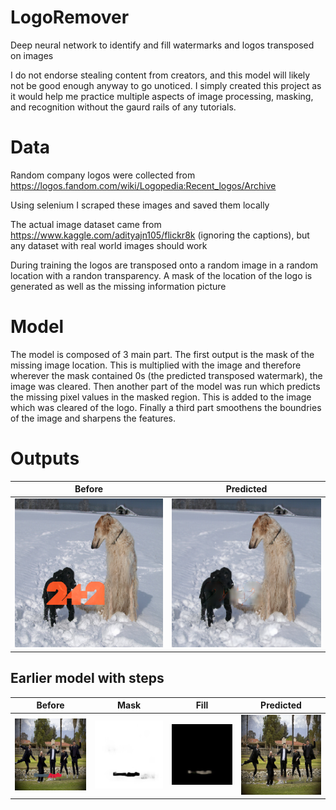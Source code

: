 # LogoRemover
Deep neural network to identify and fill watermarks and logos transposed on images

I do not endorse stealing content from creators, and this model will likely not be good enough anyway to go unoticed. I simply created this project as it would help me practice multiple aspects of image processing, masking, and recognition without the gaurd rails of any tutorials.

# Data

Random company logos were collected from https://logos.fandom.com/wiki/Logopedia:Recent_logos/Archive

Using selenium I scraped these images and saved them locally

The actual image dataset came from https://www.kaggle.com/adityajn105/flickr8k (ignoring the captions), but any dataset with real world images should work

During training the logos are transposed onto a random image in a random location with a randon transparency. A mask of the location of the logo is generated as well as the missing information picture

# Model

The model is composed of 3 main part. The first output is the mask of the missing image location. This is multiplied with the image and therefore wherever the mask contained 0s (the predicted transposed watermark), the image was cleared. Then another part of the model was run which predicts the missing pixel values in the masked region. This is added to the image which was cleared of the logo. Finally a third part smoothens the boundries of the image and sharpens the features.

# Outputs

Before                     |Predicted
:-------------------------:|:-------------------------:
![Actual dog image](output/dogActual.png "Actual Image") | ![Predicted dog image](output/dogPredict.png "Predicted Image")


## Earlier model with steps
Before | Mask | Fill | Predicted
:-------------------------:|:-------------------------:|:-------------------------:|:-------------------------:
![Actual people image](output/peopleActual.png "Actual Image") | ![Masked people image](output/peopleMask.png "Masked Image") | ![Fill prediction people image](output/peopleFill.png "Predicted Fill Image") | ![Predicted people image](output/peoplePredict.png "Predicted Image")


